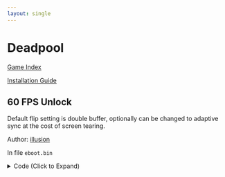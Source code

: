 ```yaml
---
layout: single
---
```


# Deadpool

[Game Index](/patch/#ps4)

[Installation Guide](/install-instructions/)

## 60 FPS Unlock

Default flip setting is double buffer, optionally can be changed to adaptive sync at the cost of screen tearing.

Author: [illusion](https://twitter.com/illusion0002)

In file `eboot.bin`

<details>
<summary>Code (Click to Expand)</summary>

{% highlight yml %}
- game: "Deadpool"
  app_ver: "01.00"
  patch_ver: "1.0"
  name: "60 FPS Unlock"
  author: "illusion"
  note:
  arch: generic_orbis
  enabled: False # Todo: move this to a separate file
  patch_list:
        - [ bytes, 0x745AA1, "00" ]
        # Screenflip type
        # 01 Double buffer
        # 02 Adaptive sync
        # 03 triple buffering?
        # default: 01
        # 0x745FDE
{% endhighlight %}

</details>
